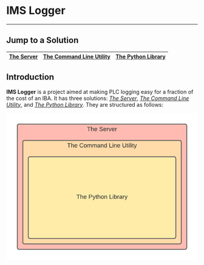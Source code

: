 # IMS Logger
___

## Jump to a Solution
| [The Server](/server) | [The Command Line Utility](/cmd) | [The Python Library](/py) |
|----|----|----|

## Introduction

**IMS Logger** is a project aimed at making PLC logging easy for a fraction of the cost of an IBA. It has three solutions: [*The Server*](server), [*The Command Line Utility*](cmd), and [*The Python Library*](py). They are structured as follows:

![Project Structure](img/project-structure.png)